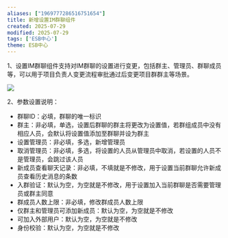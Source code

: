 ```yaml
---
aliases: ["1969777286516751654"]
title: 新增设置IM群聊组件
created: 2025-07-29
modified: 2025-07-29
tags: ['ESB中心']
theme: ESB中心
---
```


1、设置IM群聊组件支持对IM群聊的设置进行变更，包括群主、管理员、群聊成员等，可以用于项目负责人变更流程审批通过后变更项目群群主等场景。

![](https://myhelpdoc.oss-cn-heyuan.aliyuncs.com/mdimages/1af42cdb558e1e08400c96379397c777.jpg)

2、参数设置说明：

- 群聊ID：必填，群聊的唯一标识
- 群主：非必填，单选，设置后群聊的群主将更改为设置值，若群组成员中没有相应人员，会默认将设置值添加至群聊并设为群主
- 设置管理员：非必填，多选，新增管理员
- 取消管理员：非必填，多选，将设置的人员从管理员中取消，若设置的人员不是管理员，会跳过该人员
- 新成员查看聊天记录：非必填，不填就是不修改，用于设置当前群聊允许新成员查看历史消息的条数
- 入群验证：默认为空，为空就是不修改，用于设置加入当前群聊是否需要管理员或群主同意
- 群成员人数上限：非必填，修改群成员人数上限
- 仅群主和管理员可添加新成员：默认为空，为空就是不修改
- 可加入外部用户：默认为空，为空就是不修改
- 身份校验：默认为空，为空就是不修改

